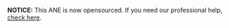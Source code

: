 **NOTICE:** This ANE is now opensourced. If you need our professional help, [check here](https://github.com/myflashlab/Statusbar-ANE/#tech-support).